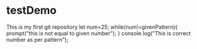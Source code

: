 # testDemo
This is my first git repository
let num=25;
while(num!=givenPattern){
prompt("this is not equal to given number");
}
console.log("This is correct number as per pattern");
